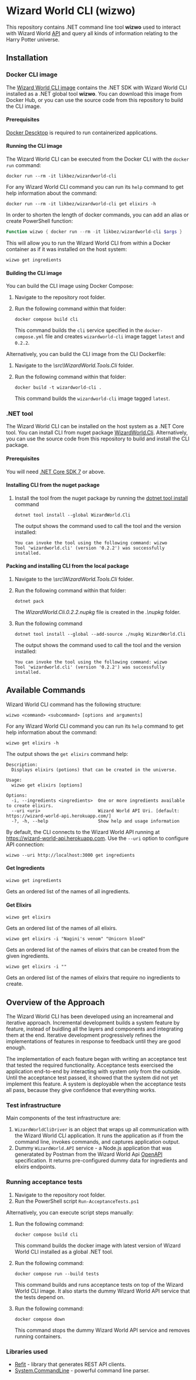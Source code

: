 # Wizard World CLI (wizwo)

This repository contains .NET command line tool **wizwo** used to interact with Wizard World [API](https://wizard-world-api.herokuapp.com/swagger/index.html) and query all kinds of information relating to the Harry Potter universe.

## Installation

### Docker CLI image
The [Wizard World CLI image](https://hub.docker.com/repository/docker/likbez/wizardworld-cli/general) contains the .NET SDK with Wizard World CLI installed as a
.NET global tool **wizwo**. You can download this image from Docker Hub, or you can use the source code from this repository to build the CLI image.

#### Prerequisites
[Docker Descktop](https://docs.docker.com/get-docker/) is required to run containerized applications.

#### Running the CLI image

The Wizard World CLI can be executed from the Docker CLI with the `docker run` command:

```shell
docker run --rm -it likbez/wizardworld-cli
```

For any Wizard World CLI command you can run its `help` command to get help information about the command:

```shell
docker run --rm -it likbez/wizardworld-cli get elixirs -h
```

In order to shorten the length of docker commands, you can add an alias or create PowerShell function:

```PowerShell
Function wizwo { docker run --rm -it likbez/wizardworld-cli $args }
```

This will allow you to run the Wizard World CLI from within a Docker container as if
it was installed on the host system:

```shell
wizwo get ingredients
```

#### Building the CLI image
You can build the CLI image using Docker Compose: 

1. Navigate to the repository root folder.
2. Run the following command within that folder:
    
    ```shell
    docker compose build cli
    ```
     
    This command builds the `cli` service specified in the `docker-compose.yml` file 
and creates `wizardworld-cli` image tagget `latest` and `0.2.2`.

Alternatively, you can build the CLI image from the CLI Dockerfile:

1. Navigate to the *\src\WizardWorld.Tools.Cli* folder.
2. Run the following command within that folder:

    ```shell
    docker build -t wizardworld-cli .
    ```

    This command builds the `wizardworld-cli` image tagged `latest`.

### .NET tool
The Wizard World CLI can be installed on the host system as a .NET Core tool. 
You can install CLI from nuget package [WizardWorld.Cli](https://www.nuget.org/packages/WizardWorld.Cli/). 
Alternatively, you can use the source code from this repository to build and install the CLI package.

#### Prerequisites
You will need [.NET Core SDK 7](https://dotnet.microsoft.com/en-us/download) or above.

#### Installing CLI from the nuget package
1. Install the tool from the nuget package by running the [dotnet tool install](https://learn.microsoft.com/en-us/dotnet/core/tools/dotnet-tool-install) command

    ```shell
    dotnet tool install --global WizardWorld.Cli
    ```
    The output shows the command used to call the tool and the version installed:
 
    ```Console
    You can invoke the tool using the following command: wizwo
    Tool 'wizardworld.cli' (version '0.2.2') was successfully installed.
    ```

#### Packing and installing CLI from the local package
1. Navigate to the *\src\WizardWorld.Tools.Cli* folder.
2. Run the following command within that folder:

    ```shell
    dotnet pack
    ```
   
   The *WizardWorld.Cli.0.2.2.nupkg* file is created in the *.\nupkg* folder.
3. Run the following command
    ```shell
    dotnet tool install --global --add-source ./nupkg WizardWorld.Cli
    ```
   The output shows the command used to call the tool and the version installed:
 
    ```Console
    You can invoke the tool using the following command: wizwo
    Tool 'wizardworld.cli' (version '0.2.2') was successfully installed.
    ```

## Available Commands
Wizard World CLI command has the following structure:

```shell
wizwo <command> <subcommand> [options and arguments]
```

For any Wizard World CLI command you can run its `help` command to get help information about the command:

```shell
wizwo get elixirs -h
```

The output shows the `get elixirs` command help:

```Console
Description:
  Displays elixirs (potions) that can be created in the universe.

Usage:
  wizwo get elixirs [options]

Options:
  -i, --ingredients <ingredients>  One or more ingredients available to create elixirs.
  --uri <uri>                      Wizard World API Uri. [default: https://wizard-world-api.herokuapp.com/]
  -?, -h, --help                   Show help and usage information
```

By default, the CLI connects to the Wizard World API running at https://wizard-world-api.herokuapp.com. 
Use the `--uri` option to configure API connection:

```shell
wizwo --uri http://localhost:3000 get ingredients
```

#### Get Ingredients
```shell
wizwo get ingredients
```
Gets an ordered list of the names of all ingredients.

#### Get Elixirs
```shell
wizwo get elixirs
```
Gets an ordered list of the names of all elixirs.

```shell
wizwo get elixirs -i "Nagini's venom" "Unicorn blood"
```
Gets an ordered list of the names of elixirs that can be created from the given ingredients.

```shell
wizwo get elixirs -i ""
```
Gets an ordered list of the names of elixirs that require no ingredients to create.

## Overview of the Approach

The Wizard World CLI has been developed using an increamenal and iterative approach. 
Incremental development builds a system feature by feature, instead of buidling all the layers and components and integrating them at the end.
Iterative development progressively refines the implementations of features in response to feedback until they are good enough.

The implementation of each feature began with writing an acceptance test that tested the required functionality.
Acceptance tests exercised the application end-to-end by interacting with system only from the outside.
Until the acceptance test passed, it showed that the system did not yet implement this feature.
A system is deployable when the acceptance tests all pass, because they give confidence that everything works. 

### Test infrastructure
Main components of the test infrastructure are:
1. `WizardWorldCliDriver` is an object that wraps up all communication with the Wizard World CLI application. 
   It runs the application as if from the command line, invokes commands, and captures application output.
2. Dummy `WizardWorld.API` service - a Node.js application that was generatated by Postman from the Wizard World Api [OpenAPI](https://wizard-world-api.herokuapp.com/swagger/v1/swagger.json) specification.
   It returns pre-configured dummy data for ingredients and elixirs endpoints.

### Running acceptance tests
1. Navigate to the repository root folder.
2. Run the PowerShell script `Run-AcceptanceTests.ps1`

Alternatively, you can execute script steps manually:

1. Run the following command:
    ```shell
    docker compose build cli
    ```
    This command builds the docker image with latest version of Wizard World CLI installed as a global .NET tool.

2. Run the following command:
    ```shell
    docker compose run --build tests
    ```
    This command builds and runs acceptance tests on top of the Wizard World CLI image. 
    It also starts the dummy Wizard World API service that the tests depend on.

3. Run the following command:
    ```shell
    docker compose down
    ```
    This command stops the dummy Wizard World API service and removes running containers.
 
### Libraries used
- [Refit](https://www.nuget.org/packages/Refit/) - library that generates REST API clients.
- [System.CommandLine](https://www.nuget.org/packages/System.CommandLine) - powerful command line parser.
